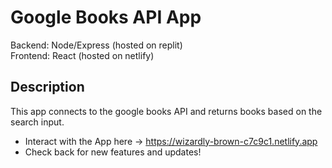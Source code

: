 # Google Books API App

Backend: Node/Express (hosted on replit)\
Frontend: React (hosted on netlify)

## Description

This app connects to the google books API and returns books based on the search input.

* Interact with the App here -> https://wizardly-brown-c7c9c1.netlify.app
* Check back for new features and updates!
